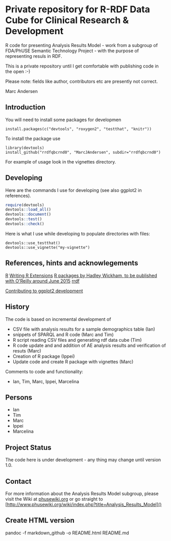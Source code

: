 Private repository for R-RDF Data Cube for Clinical Research & Development
==========================================================================
 
R code for presenting Analysis Results Model - work from a subgroup of FDA/PhUSE Semantic Technology Project - with the purpose of representing resuls in RDF.

This is a private repository until I get comfortable with publishing code in the open :-)

Please note: fields like author, contributors etc are presently not correct. 

Marc Andersen

Introduction
------------

You will need to install some packages for developmen

```
install.packages(c("devtools", "roxygen2", "testthat", "knitr"))
```



To install the package use

```
library(devtools)
install_github("rrdfqbcrnd0", "MarcJAndersen", subdir="rrdfqbcrnd0")
```

For example of usage look in the vignettes directory.

Developing
----------

Here are the commands I use for developing (see also ggplot2 in references).

```r
require(devtools)
devtools::load_all()
devtools::document()
devtools::test()
devtools::check()
```

Here is what I use while developing to populate directories with files:

```
devtools::use_testthat() 
devtools::use_vignette("my-vignette")
```
 
References, hints and acknowlegements
-------------------------------------

[R](http://www.r-project.org/)
[Writing R Extensions](http://cran.r-project.org/doc/manuals/r-release/R-exts.html)
[R packages by Hadley Wickham, to be published with O'Reilly around June 2015]( http://r-pkgs.had.co.nz)
[rrdf](https://github.com/egonw/rrdf)

[Contributing to ggplot2 development](http://cran.r-project.org/web/packages/ggplot2/vignettes/development.html)

History
-------
 
The code is based on incremental development of
* CSV file with analysis results for a sample demographics table (Ian)
* snippets of SPARQL and R code (Marc and Tim)
* R script reading CSV files and generating rdf data cube (Tim)
* R code update and and addition of AE analysis results and verification of resuts (Marc)
* Creation of R package (Ippei)
* Update code and create R package with vignettes (Marc)

Comments to code and functionality:
* Ian, Tim, Marc, Ippei, Marcelina

Persons
-------

* Ian
* Tim
* Marc
* Ippei
* Marcelina
 
Project Status
--------------

The code here is under development - any thing may change until version 1.0.

Contact
-------

For more information about the Analysis Results Model subgroup, please
visit the Wiki at [phusewiki.org]() or go straight to
[http://www.phusewiki.org/wiki/index.php?title=Analysis_Results_Model]()

Create HTML version
-------------------
 
pandoc -f markdown_github -o README.html README.md

